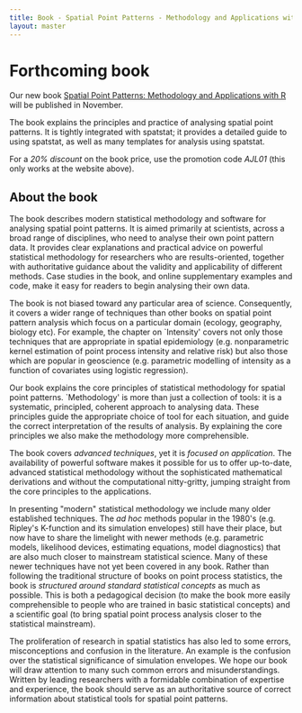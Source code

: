 ```yaml
---
title: Book - Spatial Point Patterns - Methodology and Applications with R
layout: master
---
```


# Forthcoming book

Our new book [Spatial Point Patterns: Methodology and Applications with R][1] 
will be published in November.

The book explains the principles and practice of 
analysing spatial point patterns. 
It is tightly integrated with spatstat; it provides a detailed guide to 
using spatstat, as well as many templates for analysis using spatstat.

[1]: https://www.crcpress.com/Spatial-Point-Patterns-Methodology-and-Applications-with-R/Baddeley-Rubak-Turner/9781482210200
"Book information and pre-order form at publisher's website"

For a *20% discount* on the book price, use the 
promotion code *AJL01* (this only works at the website above).

## About the book

The book describes modern statistical methodology and software for
analysing spatial point patterns. It is aimed primarily at scientists,
across a broad range of disciplines, who need to analyse their own
point pattern data. It provides clear explanations and practical
advice on powerful statistical methodology for researchers who are
results-oriented, together with authoritative guidance about the
validity and applicability of different methods. Case studies in the
book, and online supplementary examples and code, make it easy for
readers to begin analysing their own data.

The book is not biased toward any particular area of science.
Consequently, it covers a wider range of techniques than other
books on spatial point pattern analysis which focus on a particular
domain (ecology, geography, biology etc). For example, the chapter on
`Intensity' covers not only those techniques that are appropriate
in spatial epidemiology (e.g. nonparametric kernel estimation of point
process intensity and relative risk) but also those which are popular
in geoscience (e.g. parametric modelling of intensity as a function of
covariates using logistic regression).

Our book explains the core principles of statistical methodology
for spatial point patterns. `Methodology' is more than just a
collection of tools: it is a systematic, principled, coherent approach
to analysing data. These principles guide the appropriate choice of
tool for each situation, and guide the correct interpretation of the
results of analysis. By explaining the core principles we also make
the methodology more comprehensible.

The book covers *advanced techniques*, yet it is *focused on
application*. The availability of powerful software makes it possible
for us to offer up-to-date, advanced statistical methodology without
the sophisticated mathematical derivations and without the
computational nitty-gritty, jumping straight from the core principles
to the applications.

In presenting "modern" statistical methodology we include many
older established techniques. The *ad hoc* methods popular in the
1980's (e.g. Ripley's K-function and its simulation envelopes) still
have their place, but now have to share the limelight with newer
methods (e.g. parametric models, likelihood devices, estimating
equations, model diagnostics) that are also much closer to mainstream
statistical science. Many of these newer techniques have not yet been
covered in any book. Rather than following the traditional structure
of books on point process statistics, the book is *structured
around standard statistical concepts* as much as possible. This is
both a pedagogical decision (to make the book more easily
comprehensible to people who are trained in basic statistical
concepts) and a scientific goal (to bring spatial point process
analysis closer to the statistical mainstream).

The proliferation of research in spatial statistics has also led to
some errors, misconceptions and confusion in the literature. An
example is the confusion over the statistical significance of
simulation envelopes. We hope our book will draw attention to many such
common errors and misunderstandings. Written by leading researchers
with a formidable combination of expertise and experience, the book
should serve as an authoritative source of correct information about
statistical tools for spatial point patterns.
